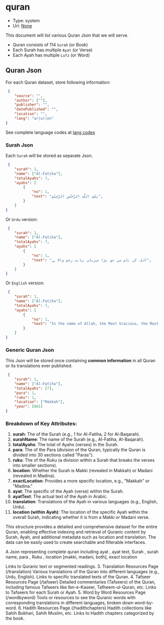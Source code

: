 # quran

- Type: system
- Url: [None](#)

This document will list various Quran Json that we will serve.

- Quran consists of 114 `Surah` (or Book)
- Each Surah has multiple `Ayat` (or Verse)
- Each Ayah has multiple `Lufz` (or Word)

## Quran Json
For each Quran dataset, store following information:

```json
 {
    "source": "",
    "author": [""],
    "publisher": "",
    "datePublished": "",
    "location": "",
    "lang": "ar|ur|en"
}
```

See complete language codes at [lang codes](./lang.md)

### Surah Json
Each `Surah` will be stored as separate Json.

```json
 {
    "surah": 1,
    "name": ["Al-Fatiha"],
    "totalAyahs": 7,
    "ayahs": [
        {
            "no": 1,
            "text": "بِسْمِ اللّٰهِ الرَّحْمٰنِ الرَّحِیْمِ",
        }
    ]
}
```
Or `Urdu` version: 

```json
 {
    "surah": 1,
    "name": ["Al-Fatiha"],
    "totalAyahs": 7,
    "ayahs": [
        {
            "no": 1,
            "text": "اللہ کے نام سے جو بڑا مہربان نہایت رحم والا ہے",
        }
    ]
}
```

Or `English` version: 

```json
 {
    "surah": 1,
    "name": ["Al-Fatiha"],
    "totalAyahs": 7,
    "ayahs": [
        {
            "no": 1,
            "text": "In the name of Allah, the Most Gracious, the Most Merciful.",
        }
    ]
}
```

### Generic Quran Json
This Json will be stored once containing **common information** in all Quran or its translations ever published.

```json
 {
    "surah": 1,
    "name": ["Al-Fatiha"],
    "totalAyahs": [7],
    "para": 1,
    "ruku": 1,
    "location": ["Makkah"],
    "year": [801]
}
```


### Breakdown of Key Attributes:

1. **surah**: The  of the Surah (e.g., 1 for Al-Fatiha, 2 for Al-Baqarah).
2. **surahName**: The name of the Surah (e.g., Al-Fatiha, Al-Baqarah).
3. **totalAyahs**: The total  of Ayahs (verses) in the Surah.
4. **para**: The  of the Para (division of the Quran, typically the Quran is divided into 30 sections called "Paras").
5. **ruku**: The  of the Ruku (a division within a Surah that breaks the verses into smaller sections).
6. **location**: Whether the Surah is Makki (revealed in Makkah) or Madani (revealed in Madina).
7. **exactLocation**: Provides a more specific location, e.g., "Makkah" or "Madina."
8. **ayat**: The specific  of the Ayah (verse) within the Surah.
9. **ayatText**: The actual text of the Ayah in Arabic.
10. **translation**: Translations of the Ayah in various languages (e.g., English, Urdu).
11. **location (within Ayah)**: The location of the specific Ayah within the overall Surah, indicating whether it is from a Makki or Madani verse.

This structure provides a detailed and comprehensive dataset for the entire Quran, enabling effective indexing and retrieval of Quranic content by Surah, Ayah, and additional metadata such as location and translation. The data can be easily used to create searchable and filterable interfaces.

A Json representing complete quran including ayat , ayat text, Surah , surah name, para , Ruku , location [makki, madani, both], exact location

Links to Quranic text or segmented readings.
3. Translation Resources Page (/translation)
Various translations of the Quran into different languages (e.g., Urdu, English).
Links to specific translated texts of the Quran.
4. Tafseer Resources Page (/tafseer)
Detailed commentaries (Tafseers) of the Quran, including famous Tafseers like Ibn-e-Kaseer, Tafheem-ul-Quran, etc.
Links to Tafseers for each Surah or Ayah.
5. Word by Word Resources Page (/wordbyword)
Tools or resources to see the Quranic words with corresponding translations in different languages, broken down word-by-word.
6. Hadith Resources Page (/hadithchapters)
Hadith collections like Sahih Bukhari, Sahih Muslim, etc.
Links to Hadith chapters categorized by the book.